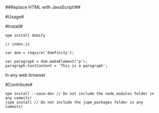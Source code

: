 ##Replace HTML with JavaScript!##

#Usage#

#Install#
```
npm install domify

// index.js

var dom = require('domfinity');

var paragraph = dom.makeElement('p');
paragraph.textContent = 'This is a paragraph';

```

In any web browser



#Contribute#

```
npm install --save-dev // Do not include the node_modules folder in any commits!
jspm install // Do not include the jspm_packages folder in any commits!
```
